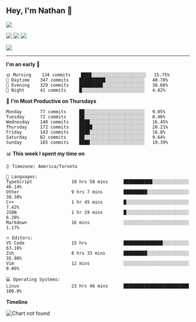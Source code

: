 ## Hey, I'm Nathan 👋

![](https://visitor-badge.laobi.icu/badge?page_id=nathan13888.visiter.badge)

[![](https://img.shields.io/badge/OS-Ubuntu-blue?style=flat-square&logo=ubuntu&logoColor=white)](https://en.wikipedia.org/wiki/Linux)
[![](https://img.shields.io/badge/Editor-VSCodeInsiders-blue?style=flat-square&logo=visual-studio-code&logoColor=white)](https://code.visualstudio.com/)
[![](https://img.shields.io/badge/Editor-Neovim-blue?style=flat-square&logo=vim&logoColor=white)](https://github.com/neovim/neovim)

![](https://github-readme-stats.vercel.app/api?username=Nathan13888&show_icons=true&theme=dracula&hide=stars&count_private=true)

---

<!--START_SECTION:waka-->
**I'm an early 🐤** 

```text
🌞 Morning    134 commits    ████░░░░░░░░░░░░░░░░░░░░░   15.75% 
🌆 Daytime    347 commits    ██████████░░░░░░░░░░░░░░░   40.78% 
🌃 Evening    329 commits    █████████░░░░░░░░░░░░░░░░   38.66% 
🌙 Night      41 commits     █░░░░░░░░░░░░░░░░░░░░░░░░   4.82%

```
📅 **I'm Most Productive on Thursdays** 

```text
Monday       77 commits     ██░░░░░░░░░░░░░░░░░░░░░░░   9.05% 
Tuesday      72 commits     ██░░░░░░░░░░░░░░░░░░░░░░░   8.46% 
Wednesday    140 commits    ████░░░░░░░░░░░░░░░░░░░░░   16.45% 
Thursday     172 commits    █████░░░░░░░░░░░░░░░░░░░░   20.21% 
Friday       143 commits    ████░░░░░░░░░░░░░░░░░░░░░   16.8% 
Saturday     82 commits     ██░░░░░░░░░░░░░░░░░░░░░░░   9.64% 
Sunday       165 commits    ████░░░░░░░░░░░░░░░░░░░░░   19.39%

```


📊 **This week I spent my time on** 

```text
⌚︎ Timezone: America/Toronto

💬 Languages: 
TypeScript               10 hrs 58 mins      ███████████░░░░░░░░░░░░░░   46.14% 
Other                    9 hrs 7 mins        █████████░░░░░░░░░░░░░░░░   38.38% 
C++                      1 hr 45 mins        █░░░░░░░░░░░░░░░░░░░░░░░░   7.42% 
JSON                     1 hr 29 mins        █░░░░░░░░░░░░░░░░░░░░░░░░   6.28% 
Markdown                 16 mins             ░░░░░░░░░░░░░░░░░░░░░░░░░   1.17%

🔥 Editors: 
VS Code                  15 hrs              ███████████████░░░░░░░░░░   63.16% 
Zsh                      8 hrs 33 mins       █████████░░░░░░░░░░░░░░░░   35.98% 
Vim                      12 mins             ░░░░░░░░░░░░░░░░░░░░░░░░░   0.86%

💻 Operating Systems: 
Linux                    23 hrs 46 mins      █████████████████████████   100.0%

```

**Timeline**

![Chart not found](https://github.com/Nathan13888/Nathan13888/blob/master/charts/bar_graph.png) 


<!--END_SECTION:waka-->
